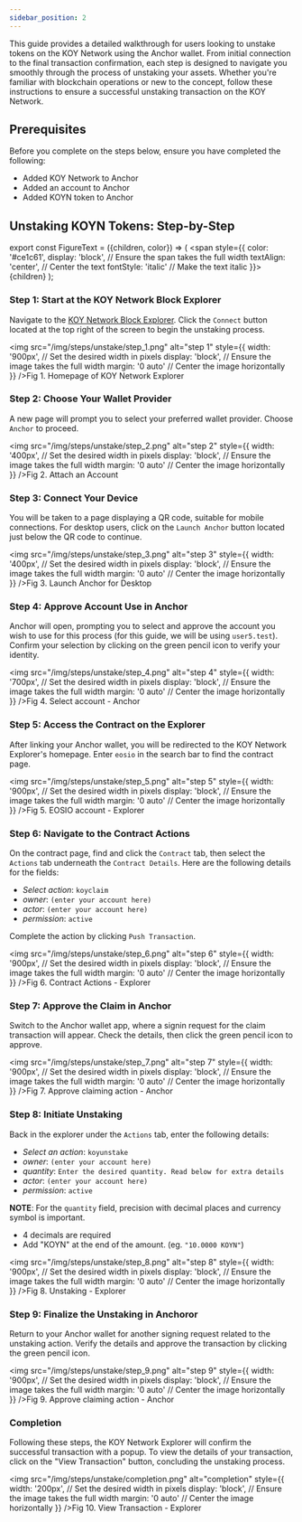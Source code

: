 ```yaml
---
sidebar_position: 2
---
```


<!-- ## How to: Add KOY Network to Anchor Wallet -->

This guide provides a detailed walkthrough for users looking to unstake tokens on the KOY Network using the Anchor wallet. From initial connection to the final transaction confirmation, each step is designed to navigate you smoothly through the process of unstaking your assets. Whether you're familiar with blockchain operations or new to the concept, follow these instructions to ensure a successful unstaking transaction on the KOY Network.

## Prerequisites

Before you complete on the steps below, ensure you have completed the following:
- Added KOY Network to Anchor
- Added an account to Anchor
- Added KOYN token to Anchor

## Unstaking KOYN Tokens: Step-by-Step

export const FigureText = ({children, color}) => (
  <span
    style={{
      color: '#ce1c61',
      display: 'block', // Ensure the span takes the full width
      textAlign: 'center', // Center the text
      fontStyle: 'italic' // Make the text italic
    }}>
    {children}
  </span>
);

### Step 1: Start at the KOY Network Block Explorer

Navigate to the [KOY Network Block Explorer](https://explorer.koynetwork.io/). Click the `Connect` button located at the top right of the screen to begin the unstaking process.

<img
    src="/img/steps/unstake/step_1.png"
    alt="step 1"
    style={{
      width: '900px', // Set the desired width in pixels
      display: 'block', // Ensure the image takes the full width
      margin: '0 auto' // Center the image horizontally
    }}
  /><FigureText>Fig 1. Homepage of KOY Network Explorer</FigureText>
  
### Step 2: Choose Your Wallet Provider

A new page will prompt you to select your preferred wallet provider. Choose `Anchor` to proceed.

<img
    src="/img/steps/unstake/step_2.png"
    alt="step 2"
    style={{
      width: '400px', // Set the desired width in pixels
      display: 'block', // Ensure the image takes the full width
      margin: '0 auto' // Center the image horizontally
    }}
  /><FigureText>Fig 2. Attach an Account</FigureText>
  
### Step 3: Connect Your Device

You will be taken to a page displaying a QR code, suitable for mobile connections. For desktop users, click on the `Launch Anchor` button located just below the QR code to continue.

<img
    src="/img/steps/unstake/step_3.png"
    alt="step 3"
    style={{
      width: '400px', // Set the desired width in pixels
      display: 'block', // Ensure the image takes the full width
      margin: '0 auto' // Center the image horizontally
    }}
  /><FigureText>Fig 3. Launch Anchor for Desktop</FigureText>
  
### Step 4: Approve Account Use in Anchor

Anchor will open, prompting you to select and approve the account you wish to use for this process (for this guide, we will be using `user5.test`). Confirm your selection by clicking on the green pencil icon to verify your identity.

<img
    src="/img/steps/unstake/step_4.png"
    alt="step 4"
    style={{
      width: '700px', // Set the desired width in pixels
      display: 'block', // Ensure the image takes the full width
      margin: '0 auto' // Center the image horizontally
    }}
  /><FigureText>Fig 4. Select account - Anchor</FigureText>
  
### Step 5: Access the Contract on the Explorer

After linking your Anchor wallet, you will be redirected to the KOY Network Explorer's homepage. Enter `eosio` in the search bar to find the contract page.

<img
    src="/img/steps/unstake/step_5.png"
    alt="step 5"
    style={{
      width: '900px', // Set the desired width in pixels
      display: 'block', // Ensure the image takes the full width
      margin: '0 auto' // Center the image horizontally
    }}
  /><FigureText>Fig 5. EOSIO account - Explorer</FigureText>
  
### Step 6: Navigate to the Contract Actions

On the contract page, find and click the `Contract` tab, then select the `Actions` tab underneath the `Contract Details`.
Here are the following details for the fields:

- *Select action*: `koyclaim`
- *owner*: `(enter your account here)`
- *actor*: `(enter your account here)`
- *permission*: `active`

Complete the action by clicking `Push Transaction`.

<img
    src="/img/steps/unstake/step_6.png"
    alt="step 6"
    style={{
      width: '900px', // Set the desired width in pixels
      display: 'block', // Ensure the image takes the full width
      margin: '0 auto' // Center the image horizontally
    }}
  /><FigureText>Fig 6. Contract Actions - Explorer</FigureText>
  
### Step 7: Approve the Claim in Anchor

Switch to the Anchor wallet app, where a signin request for the claim transaction will appear. Check the details, then click the green pencil icon to approve.

<img
    src="/img/steps/unstake/step_7.png"
    alt="step 7"
    style={{
      width: '900px', // Set the desired width in pixels
      display: 'block', // Ensure the image takes the full width
      margin: '0 auto' // Center the image horizontally
    }}
  /><FigureText>Fig 7. Approve claiming action - Anchor</FigureText>
  
### Step 8: Initiate Unstaking

Back in the explorer under the `Actions` tab, enter the following details:

- *Select an action*: `koyunstake`
- *owner*: `(enter your account here)`
- *quantity*: `Enter the desired quantity. Read below for extra details`
- *actor*: `(enter your account here)`
- *permission*: `active`

**NOTE**: For the `quantity` field, precision with decimal places and currency symbol is important.

- 4 decimals are required
- Add "KOYN" at the end of the amount. (eg. `"10.0000 KOYN"`)

<img
    src="/img/steps/unstake/step_8.png"
    alt="step 8"
    style={{
      width: '900px', // Set the desired width in pixels
      display: 'block', // Ensure the image takes the full width
      margin: '0 auto' // Center the image horizontally
    }}
  /><FigureText>Fig 8. Unstaking - Explorer</FigureText>
  
### Step 9: Finalize the Unstaking in Anchoror

Return to your Anchor wallet for another signing request related to the unstaking action. Verify the details and approve the transaction by clicking the green pencil icon.

<img
    src="/img/steps/unstake/step_9.png"
    alt="step 9"
    style={{
      width: '900px', // Set the desired width in pixels
      display: 'block', // Ensure the image takes the full width
      margin: '0 auto' // Center the image horizontally
    }}
  /><FigureText>Fig 9. Approve claiming action - Anchor</FigureText>
  
### Completion

Following these steps, the KOY Network Explorer will confirm the successful transaction with a popup. To view the details of your transaction, click on the "View Transaction" button, concluding the unstaking process.

<img
    src="/img/steps/unstake/completion.png"
    alt="completion"
    style={{
      width: '200px', // Set the desired width in pixels
      display: 'block', // Ensure the image takes the full width
      margin: '0 auto' // Center the image horizontally
    }}
  /><FigureText>Fig 10. View Transaction - Explorer</FigureText>